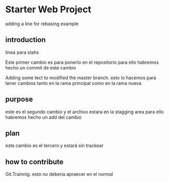 # Starter Web Project 

adding a line for rebasing example

## introduction  

linea para stahs


Este primer cambio es para ponerlo en el repositorio
para ello habremos hecho un commit de este cambio

Adding some tect to modified the master branch. esto lo hacemos para tener cambios tanto en la rama principal como en la rama nueva

## purpose 
este es el segundo cambio y el archivo estara en la stagging area
para ello habremos hecho un add del cambio

## plan 

este cambio es el tercero y estará sin trackear


## how to contribute 

Git.Trainnig. esto no deberia apraecer en el normal
